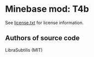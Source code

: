 Minebase mod: T4b
=================
See [license.txt](./license.txt) for license information.

Authors of source code
----------------------
LibraSubtilis (MIT)

